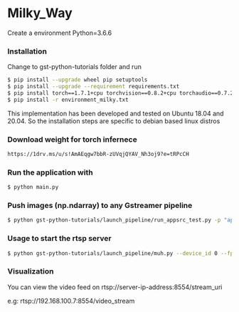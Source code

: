 # Milky_Way

Create a environment
Python=3.6.6

### Installation

Change to gst-python-tutorials folder and run

```bash
$ pip install --upgrade wheel pip setuptools 
$ pip install --upgrade --requirement requirements.txt
$ pip install torch==1.7.1+cpu torchvision==0.8.2+cpu torchaudio==0.7.2 -f https://download.pytorch.org/whl/torch_stable.htm
$ pip install -r environment_milky.txt
```

This implementation has been developed and tested on Ubuntu 18.04 and 20.04. So the installation steps are specific to debian based linux distros

### Download weight for torch infernece
```bash
https://1drv.ms/u/s!AmAEqgw7bbR-zUVqjQYAV_Nh3oj9?e=tRPcCH
```

### Run the application with

```bash
$ python main.py
```

### Push images (np.ndarray) to any Gstreamer pipeline
```bash
$ python gst-python-tutorials/launch_pipeline/run_appsrc_test.py -p "appsrc emit-signals=True is-live=True caps=video/x-raw ! queue ! videoconvert ! autovideosink"  -n 1000
```

### Usage to start the rtsp server
```bash
$ python gst-python-tutorials/launch_pipeline/muh.py --device_id 0 --fps 30  --port 8554 --stream_uri /video_stream
```

### Visualization

You can view the video feed on rtsp://server-ip-address:8554/stream_uri

e.g: rtsp://192.168.100.7:8554/video_stream

